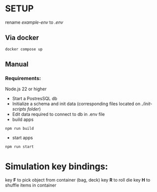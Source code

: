 # SETUP

rename _example-env_ to _.env_

## Via docker

```
docker compose up
```

## Manual

### Requirements:

Node.js 22 or higher

- Start a PostresSQL db
- Initialize a schema and init data (corresponding files located on _./init-scripts folder_)
- Edit data required to connect to db in .env file
- build apps

```
npm run build
```

- start apps

```
npm run start
```

# Simulation key bindings:

key **F** to pick object from container (bag, deck)
key **R** to roll die
key **H** to shuffle items in container
